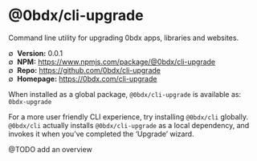 # @0bdx/cli-upgrade

Command line utility for upgrading 0bdx apps, libraries and websites.

∅&nbsp; __Version:__ 0.0.1  
∅&nbsp; __NPM:__ <https://www.npmjs.com/package/@0bdx/cli-upgrade>  
∅&nbsp; __Repo:__ <https://github.com/0bdx/cli-upgrade>  
∅&nbsp; __Homepage:__ <https://0bdx.com/cli-upgrade>

When installed as a global package, `@0bdx/cli-upgrade` is available as:  
`0bdx-upgrade`

For a more user friendly CLI experience, try installing `@0bdx/cli` globally.  
`@0bdx/cli` actually installs `@0bdx/cli-upgrade` as a local dependency, and
invokes it when you’ve completed the ‘Upgrade’ wizard.

@TODO add an overview
